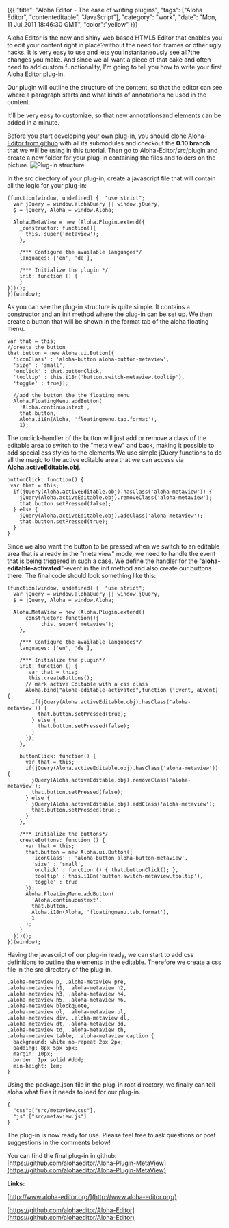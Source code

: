 {{{
  "title": "Aloha Editor - The ease of writing plugins",
  "tags": ["Aloha Editor", "contenteditable", "JavaScript"],
  "category": "work",
  "date": "Mon, 11 Jul 2011 18:46:30 GMT",
  "color":"yellow"
}}}

Aloha Editor is the new and shiny web based HTML5 Editor that enables you to edit your content right in place?without the need for iframes or other ugly hacks. It is very easy to use and lets you instantaneously see all?the changes you make. And since we all want a piece of that cake and often need to add custom functionality, I'm going to tell you how to write your first Aloha Editor plug-in.
<!--more-->
Our plugin will outline the structure of the content, so that the editor can see where a paragraph starts and what kinds of annotations he used in the content. 

It'll be very easy to customize, so that new annotationsand elements can be added in a minute.

Before you start developing your own plug-in, you should clone [Aloha-Editor from github](https://github.com/alohaeditor/Aloha-Editor) with all its submodules and checkout the **0.10 branch** that we will be using in this tutorial.
Then go to Aloha-Editor/src/plugin and create a new folder for your plug-in containing the files and folders on the picture.
![Plug-in structure](http://images.supnig.com/media/pictures/alohapluginstructure.png)

In the src directory of your plug-in, create a javascript file that will contain all the logic for your plug-in:

    (function(window, undefined) {	"use strict";
      var jQuery = window.alohaQuery || window.jQuery, 
      $ = jQuery, Aloha = window.Aloha;
    
      Aloha.MetaView = new (Aloha.Plugin.extend({	
        _constructor: function(){
          this._super('metaview');
        },
      
        /*** Configure the available languages*/	
        languages: ['en', 'de'],
    
        /*** Initialize the plugin */	
        init: function () { 
        }	
    }))();
    })(window);

As you can see the plug-in structure is quite simple. It contains a constructor and an init method where the plug-in can be set up.
We then create a button that will be shown in the format tab of the aloha floating menu.

    var that = this;	    
    //create the button	
    that.button = new Aloha.ui.Button({	
      'iconClass' : 'aloha-button aloha-button-metaview',
      'size' : 'small',	
      'onclick' : that.buttonClick,	
      'tooltip' : this.i18n('button.switch-metaview.tooltip'),	
      'toggle' : true});	
    
      //add the button the the floating menu	
      Aloha.FloatingMenu.addButton(
        'Aloha.continuoustext',	
        that.button,	
        Aloha.i18n(Aloha, 'floatingmenu.tab.format'),	
        1);

The onclick-handler of the button will just add or remove a class of the editable area to switch to the "meta view" and back, making it possible to add special css styles to the elements.We use simple jQuery functions to do all the magic to the active editable area that we can access via **Aloha.activeEditable.obj**.

    buttonClick: function() {	
     var that = this;	
      if(jQuery(Aloha.activeEditable.obj).hasClass('aloha-metaview')) {	
        jQuery(Aloha.activeEditable.obj).removeClass('aloha-metaview');	
        that.button.setPressed(false);	
      } else {	
        jQuery(Aloha.activeEditable.obj).addClass('aloha-metaview');	
        that.button.setPressed(true);	
      }	
    }	


Since we also want the button to be pressed when we switch to an editable area that is already in the "meta view" mode, we need to handle the event that is being triggered in such a case. We define the handler for the "**aloha-editable-activated**"-event in the init method and also create our buttons there. The final code should look something like this:

    (function(window, undefined) {	"use strict";
      var jQuery = window.alohaQuery || window.jQuery, 
      $ = jQuery, Aloha = window.Aloha;
    
      Aloha.MetaView = new (Aloha.Plugin.extend({	
         _constructor: function(){	
               this._super('metaview');	
        },	
    
        /*** Configure the available languages*/	
        languages: ['en', 'de'],
    
        /*** Initialize the plugin*/	
        init: function () {	
           var that = this;	
           this.createButtons();				
          // mark active Editable with a css class			
          Aloha.bind("aloha-editable-activated",function (jEvent, aEvent) {
            if(jQuery(Aloha.activeEditable.obj).hasClass('aloha-metaview')) {
              that.button.setPressed(true);
            } else {
              that.button.setPressed(false);
            }
          });
        },
    
        buttonClick: function() {
          var that = this;
          if(jQuery(Aloha.activeEditable.obj).hasClass('aloha-metaview')) {
            jQuery(Aloha.activeEditable.obj).removeClass('aloha-metaview');
            that.button.setPressed(false);
          } else {
            jQuery(Aloha.activeEditable.obj).addClass('aloha-metaview');
            that.button.setPressed(true);
          }
        },
    
        /*** Initialize the buttons*/
        createButtons: function () {
          var that = this;
          that.button = new Aloha.ui.Button({
            'iconClass' : 'aloha-button aloha-button-metaview',
            'size' : 'small',
            'onclick' : function () { that.buttonClick(); },
            'tooltip' : this.i18n('button.switch-metaview.tooltip'),
            'toggle' : true
          });
          Aloha.FloatingMenu.addButton(
            'Aloha.continuoustext',
            that.button,
            Aloha.i18n(Aloha, 'floatingmenu.tab.format'),
            1
          );
        }	
      }))();
    })(window);

Having the javascript of our plug-in ready, we can start to add css definitions to outline the elements in the editable. Therefore we create a css file in the src directory of the plug-in.

    .aloha-metaview p, .aloha-metaview pre,
    .aloha-metaview h1, .aloha-metaview h2,
    .aloha-metaview h3, .aloha-metaview h4,
    .aloha-metaview h5, .aloha-metaview h6,
    .aloha-metaview blockquote, 
    .aloha-metaview ol, .aloha-metaview ul, 
    .aloha-metaview div, .aloha-metaview dl, 
    .aloha-metaview dt, .aloha-metaview dd, 
    .aloha-metaview td, .aloha-metaview th, 
    .aloha-metaview table, .aloha-metaview caption {
      background: white no-repeat 2px 2px;
      padding: 8px 5px 5px;
      margin: 10px;
      border: 1px solid #ddd;
      min-height: 1em;
    }

Using the package.json file in the plug-in root directory, we finally can tell aloha what files it needs to load for our plug-in.

    {
      "css":["src/metaview.css"],
      "js":["src/metaview.js"]
    }

The plug-in is now ready for use. Please feel free to ask questions or post suggestions in the comments below!

You can find the final plug-in in github: [https://github.com/alohaeditor/Aloha-Plugin-MetaView](https://github.com/alohaeditor/Aloha-Plugin-MetaView)

**Links:**

[http://www.aloha-editor.org/](http://www.aloha-editor.org/)

[https://github.com/alohaeditor/Aloha-Editor](https://github.com/alohaeditor/Aloha-Editor)